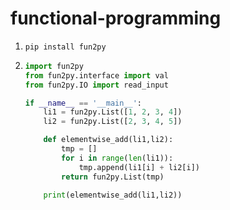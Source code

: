 # functional-programming
1. `pip install fun2py`
2. 
    ```python
    import fun2py
    from fun2py.interface import val
    from fun2py.IO import read_input

    if __name__ == '__main__':
        li1 = fun2py.List([1, 2, 3, 4])
        li2 = fun2py.List([2, 3, 4, 5])

        def elementwise_add(li1,li2):
            tmp = []
            for i in range(len(li1)):
                tmp.append(li1[i] + li2[i])
            return fun2py.List(tmp)

        print(elementwise_add(li1,li2))

    ```
